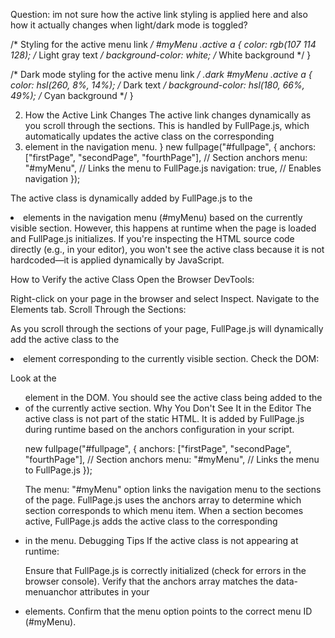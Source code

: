 Question: im not sure how the active link styling is applied here and also how it actually changes when light/dark mode is toggled?


/* Styling for the active menu link */
#myMenu .active a {
  color: rgb(107 114 128); /* Light gray text */
  background-color: white; /* White background */
}

/* Dark mode styling for the active menu link */
.dark #myMenu .active a {
  color: hsl(260, 8%, 14%); /* Dark text */
  background-color: hsl(180, 66%, 49%); /* Cyan background */
}

2. How the Active Link Changes
The active link changes dynamically as you scroll through the sections. This is handled by FullPage.js, 
which automatically updates the active class on the corresponding <li> element in the navigation menu.
}
new fullpage("#fullpage", {
  anchors: ["firstPage", "secondPage", "fourthPage"], // Section anchors
  menu: "#myMenu", // Links the menu to FullPage.js
  navigation: true, // Enables navigation
});

The active class is dynamically added by FullPage.js to the <li> elements in the navigation menu (#myMenu) based on the currently visible section. 
However, this happens at runtime when the page is loaded and FullPage.js initializes. If you're inspecting the HTML source code directly (e.g., in your editor),
 you won't see the active class because it is not hardcoded—it is applied dynamically by JavaScript.

How to Verify the active Class
Open the Browser DevTools:

Right-click on your page in the browser and select Inspect.
Navigate to the Elements tab.
Scroll Through the Sections:

As you scroll through the sections of your page, FullPage.js will dynamically add the active class to the <li> element corresponding to the currently 
visible section.
Check the DOM:

Look at the <ul id="myMenu"> element in the DOM. You should see the active class being added to the <li> of the currently active section.
Why You Don't See It in the Editor
The active class is not part of the static HTML. It is added by FullPage.js during runtime based on the anchors configuration in your script.

new fullpage("#fullpage", {
  anchors: ["firstPage", "secondPage", "fourthPage"], // Section anchors
  menu: "#myMenu", // Links the menu to FullPage.js
});

The menu: "#myMenu" option links the navigation menu to the sections of the page.
FullPage.js uses the anchors array to determine which section corresponds to which menu item.
When a section becomes active, FullPage.js adds the active class to the corresponding <li> in the menu.
Debugging Tips
If the active class is not appearing at runtime:

Ensure that FullPage.js is correctly initialized (check for errors in the browser console).
Verify that the anchors array matches the data-menuanchor attributes in your <li> elements.
Confirm that the menu option points to the correct menu ID (#myMenu).